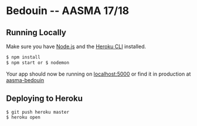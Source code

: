 # Bedouin -- AASMA 17/18

## Running Locally

Make sure you have [Node.js](http://nodejs.org/) and the [Heroku CLI](https://cli.heroku.com/) installed.

```sh
$ npm install
$ npm start or $ nodemon

```

Your app should now be running on [localhost:5000](http://localhost:5000/) or find it in production at [aasma-bedouin](https://aasma-bedouin.herokuapp.com/)

## Deploying to Heroku

```
$ git push heroku master
$ heroku open
```